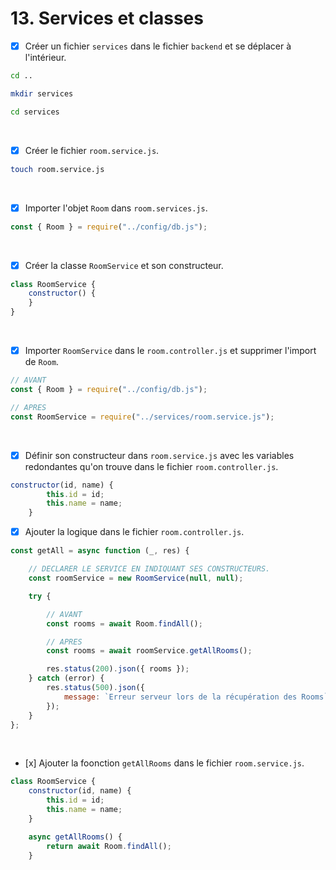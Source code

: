 # 13. Services et classes

- [x] Créer un fichier `services` dans le fichier `backend` et se déplacer à l'intérieur.

```bash
cd ..
```
```bash
mkdir services
```
```bash
cd services
```

<br>

- [x] Créer le fichier `room.service.js`.
```bash
touch room.service.js
```

<br>

- [x] Importer l'objet `Room` dans `room.services.js`.
```javascript
const { Room } = require("../config/db.js");
```

<br>

- [x] Créer la classe `RoomService` et son constructeur.
```javascript
class RoomService {
    constructor() {
    }
}
```

<br>

- [x] Importer `RoomService` dans le `room.controller.js` et supprimer l'import de `Room`.
```javascript
// AVANT
const { Room } = require("../config/db.js");
```
```javascript
// APRES
const RoomService = require("../services/room.service.js");
```

<br>

- [x] Définir son constructeur dans `room.service.js` avec les variables redondantes qu'on trouve dans le fichier `room.controller.js`.
```javascript
constructor(id, name) {
        this.id = id;
        this.name = name;
    }
```

- [x] Ajouter la logique dans le fichier `room.controller.js`.

```javascript
const getAll = async function (_, res) {

    // DECLARER LE SERVICE EN INDIQUANT SES CONSTRUCTEURS.
    const roomService = new RoomService(null, null);

    try {

        // AVANT
        const rooms = await Room.findAll();

        // APRES
        const rooms = await roomService.getAllRooms();

        res.status(200).json({ rooms });
    } catch (error) {
        res.status(500).json({
            message: `Erreur serveur lors de la récupération des Rooms`,
        });
    }
};
```

<br>

- [x] Ajouter la foonction `getAllRooms` dans le fichier `room.service.js`.

```javascript
class RoomService {
    constructor(id, name) {
        this.id = id;
        this.name = name;
    }

    async getAllRooms() {
        return await Room.findAll();
    }
```


